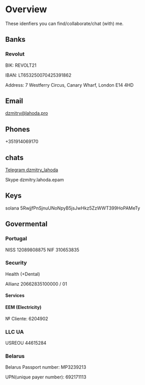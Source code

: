 
# Overview

These idenfiers you can find/collaborate/chat (with) me.

## Banks

### Revolut

BIK: REVOLT21

IBAN: LT653250070425391862

Address: 7 Westferry Circus, Canary Wharf, London E14 4HD

## Email

[dzmitry@lahoda.pro](email:dzmitry@lahoda.pro)


## Phones

+351914069170

## chats

[Telegram dzmitry_lahoda](https://t.me/dzmitry_lahoda)

Skype dzmitry.lahoda.epam

## Keys

solana 5RwjjfPnSjnuUNoNpyB5jsJwHkz5ZzWWT399HoPAMeTy

## Govermental

### Portugal

NISS 12089808875
NIF 310653835


### Security

Health (+Dental)

Allianz 20662835100000 / 01

#### Services

#### EEM (Electricity)

№ Cliente: 6204902

### LLC UA

USREOU 44615284

### Belarus

Belarus Passport number: MP3239213

UPN(unique payer number): 692171113

